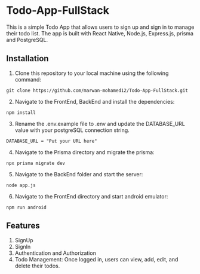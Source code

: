 # Todo-App-FullStack

This is a simple Todo App that allows users to sign up and sign in to manage their todo list. The app is built with React Native, Node.js, Express.js, prisma and PostgreSQL.

## Installation
1. Clone this repository to your local machine using the following command:
``` 
git clone https://github.com/marwan-mohamed12/Todo-App-FullStack.git
```
2. Navigate to the FrontEnd, BackEnd and install the dependencies:
```
npm install
```
3. Rename the .env.example file to .env and update the DATABASE_URL value with your postgreSQL connection string.
```
DATABASE_URL = "Put your URL here"
```
4. Navigate to the Prisma directory and migrate the prisma:
```
npx prisma migrate dev
```
5. Navigate to the BackEnd folder and start the server:
```
node app.js
```
6. Navigate to the FrontEnd directory and start android emulator:
```
npm run android
```

## Features

1. SignUp 
2. SignIn
3. Authentication and Authorization
4. Todo Management: Once logged in, users can view, add, edit, and delete their todos. 
